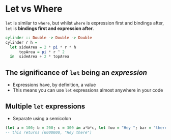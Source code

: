 # Let vs Where
`let` is similar to `where`, but whilst `where` is expression first and bindings after, `let` is **bindings first and expression after**.

```haskell
cylinder :: Double -> Double -> Double
cylinder r h =
  let sideArea = 2 * pi * r * h
      topArea = pi * r ^ 2
  in  sideArea + 2 * topArea
```

## The significance of `let` being an *expression*

- Expressions have, by definition, a value
- This means you can use `let` expressions almost anywhere in your code

## Multiple `let` expressions

- Separate using a semicolon

```haskell
(let a = 100; b = 200; c = 300 in a*b*c, let foo = "Hey "; bar = "there" in foo ++ bar)
-- this returns (6000000, "Hey there")
```
